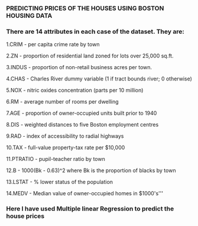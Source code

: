 ### PREDICTING PRICES OF THE HOUSES USING BOSTON HOUSING DATA

### There are 14 attributes in each case of the dataset. They are:
1.CRIM - per capita crime rate by town

2.ZN - proportion of residential land zoned for lots over 25,000 sq.ft.

3.INDUS - proportion of non-retail business acres per town.

4.CHAS - Charles River dummy variable (1 if tract bounds river; 0 otherwise)

5.NOX - nitric oxides concentration (parts per 10 million)

6.RM - average number of rooms per dwelling

7.AGE - proportion of owner-occupied units built prior to 1940

8.DIS - weighted distances to five Boston employment centres

9.RAD - index of accessibility to radial highways

10.TAX - full-value property-tax rate per $10,000

11.PTRATIO - pupil-teacher ratio by town

12.B - 1000(Bk - 0.63)^2 where Bk is the proportion of blacks by town

13.LSTAT - % lower status of the population

14.MEDV - Median value of owner-occupied homes in $1000's'''


### Here I have used Multiple linear Regression to predict the house prices

